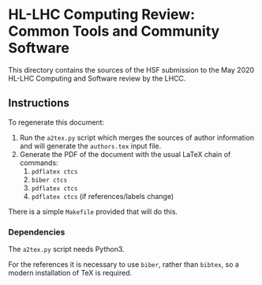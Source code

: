# HL-LHC Computing Review: Common Tools and Community Software

This directory contains the sources of the HSF submission to the May 2020 HL-LHC
Computing and Software review by the LHCC.

## Instructions

To regenerate this document:

1. Run the `a2tex.py` script which merges the sources of author information and
   will generate the `authors.tex` input file.
2. Generate the PDF of the document with the usual LaTeX chain of commands:
    1. `pdflatex ctcs`
    2. `biber ctcs`
    3. `pdflatex ctcs`
    4. `pdflatex ctcs` (if references/labels change)

There is a simple `Makefile` provided that will do this.

### Dependencies

The `a2tex.py` script needs Python3.

For the references it is necessary to use `biber`, rather than `bibtex`, so a
modern installation of TeX is required.
